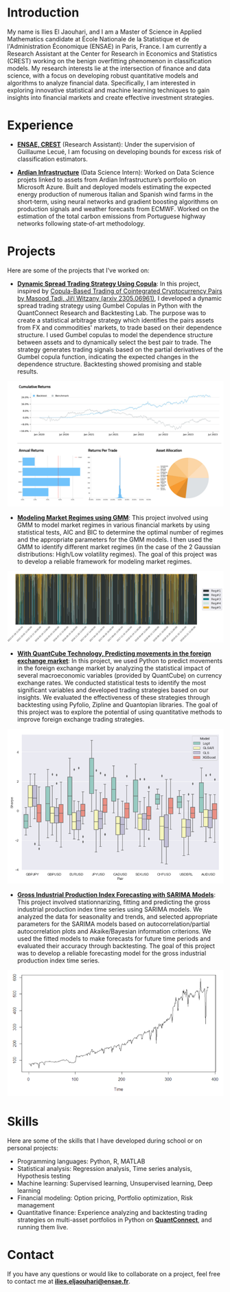 # Introduction

My name is Ilies El Jaouhari, and I am a Master of Science in Applied Mathematics candidate at École Nationale de la Statistique et de l'Administration Économique (ENSAE) in Paris, France. I am currently a Research Assistant at the Center for Research in Economics and Statistics (CREST) working on the benign overfitting phenomenon in classification models. My research interests lie at the intersection of finance and data science, with a focus on developing robust quantitative models and algorithms to analyze financial data. Specifically, I am interested in exploring innovative statistical and machine learning techniques to gain insights into financial markets and create effective investment strategies.

# Experience

- **[ENSAE, CREST](https://crest.science/)** (Research Assistant): Under the supervision of Guillaume Lecué, I am focusing on developing  bounds for excess risk of classification estimators.

- **[Ardian Infrastructure](https://www.ardian.com/fr/infrastructure)** (Data Science Intern): Worked on Data Science projets linked to assets from Ardian Infrastructure’s portfolio on Microsoft Azure. Built and deployed models estimating
the expected energy production of numerous Italian and Spanish wind farms in the short‑term, using neural networks and gradient boosting
algorithms on production signals and weather forecasts from ECMWF. Worked on the estimation of the total carbon emissions from Portuguese
highway networks following state‑of‑art methodology.

# Projects
Here are some of the projects that I've worked on:

- **[Dynamic Spread Trading Strategy Using Copula](https://github.com/IliesElJ/CopulaTrading)**: In this project, inspired by [Copula-Based Trading of Cointegrated Cryptocurrency Pairs by Masood Tadi, Jiří Witzany (arxiv 2305.06961)](https://arxiv.org/abs/2305.06961), I developed a dynamic spread trading strategy using Gumbel Copulas in Python with the QuantConnect Research and Backtesting Lab. The purpose was to create a statistical arbitrage strategy which identifies the pairs assets from FX and commodities' markets, to trade based on their dependence structure. I used Gumbel copulas to model the dependence structure between assets and to dynamically select the best pair to trade. The strategy generates trading signals based on the partial derivatives of the Gumbel copula function, indicating the expected changes in the dependence structure. Backtesting showed promising and stable results.

<div align="center">
  <img src="copula.png" alt="Dynamic Spread Trading Strategy Using Copula">
</div>

- **[Modeling Market Regimes using GMM](https://github.com/yourusername/project3)**: This project involved using GMM to model market regimes in various financial markets by using statistical tests, AIC and BIC to determine the optimal number of regimes and the appropriate parameters for the GMM models. I then used the GMM to identify different market regimes (in the case of the 2 Gaussian distributions: High/Low volatility regimes). The goal of this project was to develop a reliable framework for modeling market regimes.


<div align="center">
  <img src="gmm.png" alt="Modeling Market Regimes using GMM">
</div>

- **[With QuantCube Technology, Predicting movements in the foreign exchange market](https://github.com/IliesElJ/Forex)**: In this project, we used Python to predict movements in the foreign exchange market by analyzing the statistical impact of several macroeconomic variables (provided by QuantCube) on currency exchange rates. We conducted statistical tests to identify the most significant variables and developed trading strategies based on our insights. We evaluated the effectiveness of these strategies through backtesting using Pyfolio, Zipline and Quantopian libraries. The goal of this project was to explore the potential of using quantitative methods to improve foreign exchange trading strategies.

<div align="center">
  <img src="forex.png" alt="Predicting movements in the foreign exchange market">
</div>

- **[Gross Industrial Production Index Forecasting with SARIMA Models](https://github.com/IliesElJ/SARIMA)**: This project involved stationnarizing, fitting and predicting the gross industrial production index time series using SARIMA models. We analyzed the data for seasonality and trends, and selected appropriate parameters for the SARIMA models based on autocorrelation/partial autocorrelation plots and Akaike/Bayesian information criterions. We used the fitted models to make forecasts for future time periods and evaluated their accuracy through backtesting. The goal of this project was to develop a reliable forecasting model for the gross industrial production index time series.

<div align="center">
  <img src="sarima.png" alt="Gross Industrial Production Index Forecasting with SARIMA Models">
</div>





# Skills
Here are some of the skills that I have developed during school or on personal projects:

- Programming languages: Python, R, MATLAB
- Statistical analysis: Regression analysis, Time series analysis, Hypothesis testing
- Machine learning: Supervised learning, Unsupervised learning, Deep learning
- Financial modeling: Option pricing, Portfolio optimization, Risk management
- Quantitative finance: Experience analyzing and backtesting trading strategies on multi-asset portfolios in Python on **[QuantConnect](https://www.quantconnect.com/)**, and running them live.

# Contact
If you have any questions or would like to collaborate on a project, feel free to contact me at **ilies.eljaouhari@ensae.fr**.


